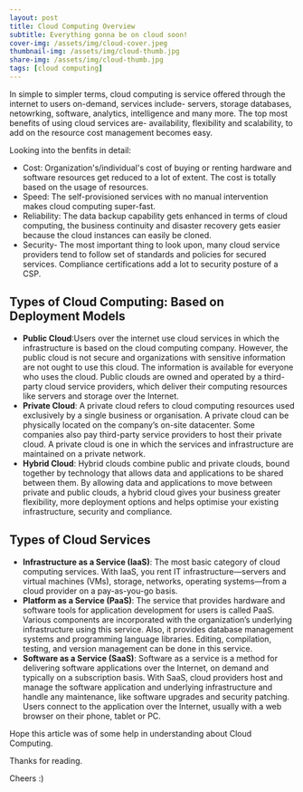 ```yaml
---
layout: post
title: Cloud Computing Overview
subtitle: Everything gonna be on cloud soon!
cover-img: /assets/img/cloud-cover.jpeg
thumbnail-img: /assets/img/cloud-thumb.jpg
share-img: /assets/img/cloud-thumb.jpg
tags: [cloud computing]
---
```


In simple to simpler terms, cloud computing is service offered through the internet to users on-demand, services include- servers, storage databases, netowrking, software, analytics, intelligence and many more.
The top most benefits of using cloud services are- availability, flexibility and scalability, to add on the resource cost management becomes easy. 

Looking into the benfits in detail:

- Cost: Organization's/individual's cost of buying or renting hardware and software resources get reduced to a lot of extent. The cost is totally based on the usage of resources.
- Speed: The self-provisioned services with no manual intervention makes cloud computing super-fast.
- Reliability: The data backup capability gets enhanced in terms of cloud computing, the business continuity and disaster recovery gets easier because the cloud instances can easily be cloned.
- Security- The most important thing to look upon, many cloud service providers tend to follow set of standards and policies for secured services. Compliance certifications add a lot to security posture of a CSP.

## Types of Cloud Computing: Based on Deployment Models

- **Public Cloud**:Users over the internet use cloud services in which the infrastructure is based on the cloud computing company. However, the public cloud is not secure and organizations with sensitive information are not ought to use this cloud. The information is available for everyone who uses the cloud. Public clouds are owned and operated by a third-party cloud service providers, which deliver their computing resources like servers and storage over the Internet.
- **Private Cloud**: A private cloud refers to cloud computing resources used exclusively by a single business or organisation. A private cloud can be physically located on the company’s on-site datacenter. Some companies also pay third-party service providers to host their private cloud. A private cloud is one in which the services and infrastructure are maintained on a private network.
- **Hybrid Cloud**: Hybrid clouds combine public and private clouds, bound together by technology that allows data and applications to be shared between them. By allowing data and applications to move between private and public clouds, a hybrid cloud gives your business greater flexibility, more deployment options and helps optimise your existing infrastructure, security and compliance.


## Types of Cloud Services

- **Infrastructure as a Service (IaaS)**: The most basic category of cloud computing services. With IaaS, you rent IT infrastructure—servers and virtual machines (VMs), storage, networks, operating systems—from a cloud provider on a pay-as-you-go basis.
- **Platform as a Service (PaaS)**: The service that provides hardware and software tools for application development for users is called PaaS. Various components are incorporated with the organization’s underlying infrastructure using this service. Also, it provides database management systems and programming language libraries. Editing, compilation, testing, and version management can be done in this service. 
- **Software as a Service (SaaS)**: Software as a service is a method for delivering software applications over the Internet, on demand and typically on a subscription basis. With SaaS, cloud providers host and manage the software application and underlying infrastructure and handle any maintenance, like software upgrades and security patching. Users connect to the application over the Internet, usually with a web browser on their phone, tablet or PC.

Hope this article was of some help in understanding about Cloud Computing.

Thanks for reading.

Cheers :)
